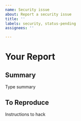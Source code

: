 ```yaml
---
name: Security issue
about: Report a security issue
title: ''
labels: security, status-pending
assignees: ''

---
```


# Your Report
## Summary
<!--something like 'xss' -->
Type summary
## To Reproduce
Instructions to hack
